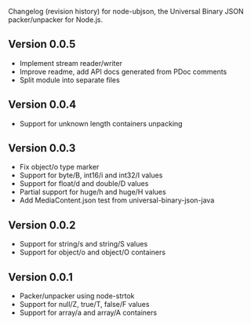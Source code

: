 Changelog (revision history) for node-ubjson,
the Universal Binary JSON packer/unpacker for Node.js.

## Version 0.0.5

  * Implement stream reader/writer
  * Improve readme, add API docs generated from PDoc comments
  * Split module into separate files

## Version 0.0.4

  * Support for unknown length containers unpacking

## Version 0.0.3

  * Fix object/o type marker
  * Support for byte/B, int16/i and int32/I values
  * Support for float/d and double/D values
  * Partial support for huge/h and huge/H values
  * Add MediaContent.json test from universal-binary-json-java

## Version 0.0.2

  * Support for string/s and string/S values
  * Support for object/o and object/O containers

## Version 0.0.1

  * Packer/unpacker using node-strtok
  * Support for null/Z, true/T, false/F values
  * Support for array/a and array/A containers
